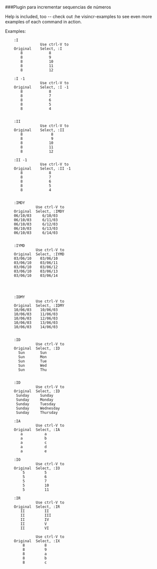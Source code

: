 ###Plugin para incrementar sequencias de números

Help is included, too -- check out  :he visincr-examples to see
even more examples of each command in action.

Examples:

        :I
                    Use ctrl-V to
        Original    Select, :I
           8            8
           8            9
           8            10
           8            11
           8            12

        :I -1
                    Use ctrl-V to
        Original    Select, :I -1
           8            8
           8            7
           8            6
           8            5
           8            4


        :II
                    Use ctrl-V to
        Original    Select, :II
           8             8
           8             9
           8            10
           8            11
           8            12

        :II -1
                    Use ctrl-V to
        Original    Select, :II -1
           8            8
           8            7
           8            6
           8            5
           8            4


        :IMDY
                  Use ctrl-V to
        Original  Select, :IMDY
        06/10/03     6/10/03
        06/10/03     6/11/03
        06/10/03     6/12/03
        06/10/03     6/13/03
        06/10/03     6/14/03


        :IYMD
                  Use ctrl-V to
        Original  Select, :IYMD
        03/06/10    03/06/10
        03/06/10    03/06/11
        03/06/10    03/06/12
        03/06/10    03/06/13
        03/06/10    03/06/14




        :IDMY
                  Use ctrl-V to
        Original  Select, :IDMY
        10/06/03    10/06/03
        10/06/03    11/06/03
        10/06/03    12/06/03
        10/06/03    13/06/03
        10/06/03    14/06/03


        :ID
                  Use ctrl-V to
        Original  Select, :ID
          Sun       Sun
          Sun       Mon
          Sun       Tue
          Sun       Wed
          Sun       Thu


        :ID
                  Use ctrl-V to
        Original  Select, :ID
         Sunday     Sunday
         Sunday     Monday
         Sunday     Tuesday
         Sunday     Wednesday
         Sunday     Thursday

        :IA
                  Use ctrl-V to
        Original  Select, :IA
           a          a
           a          b
           a          c
           a          d
           a          e

        :IO
                  Use ctrl-V to
        Original  Select, :IO
            5         5
            5         6
            5         7
            5         10
            5         11

        :IR
                  Use ctrl-V to
        Original  Select, :IR
           II         II
           II         III
           II         IV
           II         V
           II         VI

                  Use ctrl-V to
        Original  Select, :IX
            8         8
            8         9
            8         a
            8         b
            8         c


